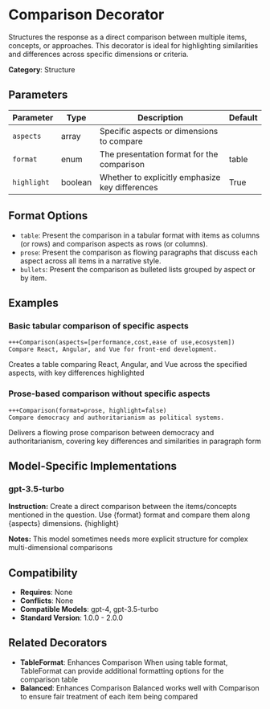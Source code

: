 # Comparison Decorator

Structures the response as a direct comparison between multiple items, concepts, or approaches. This decorator is ideal for highlighting similarities and differences across specific dimensions or criteria.

**Category**: Structure

## Parameters

| Parameter | Type | Description | Default |
|-----------|------|-------------|--------|
| `aspects` | array | Specific aspects or dimensions to compare |  |
| `format` | enum | The presentation format for the comparison | table |
| `highlight` | boolean | Whether to explicitly emphasize key differences | True |

## Format Options

- `table`: Present the comparison in a tabular format with items as columns (or rows) and comparison aspects as rows (or columns).
- `prose`: Present the comparison as flowing paragraphs that discuss each aspect across all items in a narrative style.
- `bullets`: Present the comparison as bulleted lists grouped by aspect or by item.

## Examples

### Basic tabular comparison of specific aspects

```
+++Comparison(aspects=[performance,cost,ease of use,ecosystem])
Compare React, Angular, and Vue for front-end development.
```

Creates a table comparing React, Angular, and Vue across the specified aspects, with key differences highlighted

### Prose-based comparison without specific aspects

```
+++Comparison(format=prose, highlight=false)
Compare democracy and authoritarianism as political systems.
```

Delivers a flowing prose comparison between democracy and authoritarianism, covering key differences and similarities in paragraph form

## Model-Specific Implementations

### gpt-3.5-turbo

**Instruction:** Create a direct comparison between the items/concepts mentioned in the question. Use {format} format and compare them along {aspects} dimensions. {highlight}

**Notes:** This model sometimes needs more explicit structure for complex multi-dimensional comparisons


## Compatibility

- **Requires**: None
- **Conflicts**: None
- **Compatible Models**: gpt-4, gpt-3.5-turbo
- **Standard Version**: 1.0.0 - 2.0.0

## Related Decorators

- **TableFormat**: Enhances Comparison When using table format, TableFormat can provide additional formatting options for the comparison table
- **Balanced**: Enhances Comparison Balanced works well with Comparison to ensure fair treatment of each item being compared
